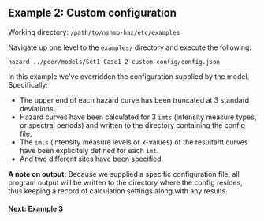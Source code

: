 Example 2: Custom configuration
-------------------------------

Working directory: `/path/to/nshmp-haz/etc/examples`

Navigate up one level to the `examples/` directory and execute the following:

```Shell
hazard ../peer/models/Set1-Case1 2-custom-config/config.json
```

In this example we've overridden the configuration supplied by the model. Specifically:

* The upper end of each hazard curve has been truncated at 3 standard deviations.
* Hazard curves have been calculated for 3 `imts` (intensity measure types, or spectral periods) and written to the directory containing the config file.
* The `imls` (intensity measure levels or x-values) of the resultant curves have been explicitely defined for each `imt`.
* And two different sites have been specified.

**A note on output:** Because we supplied a specific configuration file, all program output will be written to the directory where the config resides, thus keeping a record of calculation settings along with any results.

#### Next: [Example 3](../3-sites-file)
